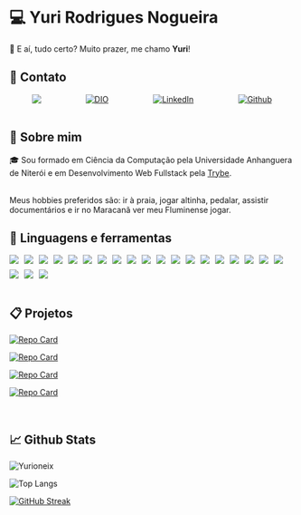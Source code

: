 #  💻 Yuri Rodrigues Nogueira

👋 E aí, tudo certo? Muito prazer, me chamo **Yuri**!

## 📧 Contato

<div style="display: flex; justify-content: space-around">
<a href = "mailto: yurioneix18@gmail.com">
  <img src="https://img.shields.io/badge/Gmail-D14836?style=for-the-badge&logo=gmail&logoColor=white">
</a>

<a href="https://www.dio.me/users/yurioneix18/">
  <img alt="DIO" src="https://img.shields.io/badge/DIO-0077B5?style=for-the-badge&logo=dio&logoColor=white&color=black" />
</a>

<a href="https://www.linkedin.com/in/yuri-rodrigues-nogueira/">
  <img alt="LinkedIn" src="https://img.shields.io/badge/LinkedIn-0077B5?style=for-the-badge&logo=linkedin&logoColor=white" />
</a>


<a href="https://github.com/yurioneix/">
  <img alt="Github" src="https://img.shields.io/badge/Github-0077B5?style=for-the-badge&logo=github&logoColor=white&color=black" />
</a>
</div> 
<br>

## 👤 Sobre mim

🎓 Sou formado em Ciência da Computação pela Universidade Anhanguera de Niterói e em Desenvolvimento Web Fullstack pela [Trybe](betrybe.com).

<br>
Meus hobbies preferidos são: ir à praia, jogar altinha, pedalar, assistir documentários e ir no Maracanã ver meu Fluminense jogar.
<br>

## 🔧 Linguagens e ferramentas

<div style="display: flex; gap: 10px; flex-wrap: wrap">
  <img src="https://img.shields.io/badge/Linux-FCC624?style=for-the-badge&logo=linux&logoColor=black" />
  <img src="https://img.shields.io/badge/GIT-E44C30?style=for-the-badge&logo=git&logoColor=white" />
  <img src="https://img.shields.io/badge/HTML5-E34F26?style=for-the-badge&logo=html5&logoColor=white" />
  <img src="https://img.shields.io/badge/CSS3-1572B6?style=for-the-badge&logo=css3&logoColor=white" />
  <img src="https://img.shields.io/badge/JavaScript-323330?style=for-the-badge&logo=javascript&logoColor=F7DF1E" />
  <img src="https://img.shields.io/badge/Bootstrap-563D7C?style=for-the-badge&logo=bootstrap&logoColor=white" />
  <img src="https://img.shields.io/badge/React-20232A?style=for-the-badge&logo=react&logoColor=61DAFB" />
  <img src="https://img.shields.io/badge/React_Router-CA4245?style=for-the-badge&logo=react-router&logoColor=white" />
  <img src="https://img.shields.io/badge/Jest-C21325?style=for-the-badge&logo=jest&logoColor=white" />
  <img src="https://img.shields.io/badge/Tailwind_CSS-38B2AC?style=for-the-badge&logo=tailwind-css&logoColor=white" />
  <img src="https://img.shields.io/badge/Redux-593D88?style=for-the-badge&logo=redux&logoColor=white" />
  <img src="https://img.shields.io/badge/Docker-2CA5E0?style=for-the-badge&logo=docker&logoColor=white" />
  <img src="https://img.shields.io/badge/Node%20js-339933?style=for-the-badge&logo=nodedotjs&logoColor=white"/>
  <img src="https://img.shields.io/badge/TypeScript-007ACC?style=for-the-badge&logo=typescript&logoColor=white" />
  <img src="https://img.shields.io/badge/Express%20js-000000?style=for-the-badge&logo=express&logoColor=white"/>
  <img src="https://img.shields.io/badge/Sequelize-52B0E7?style=for-the-badge&logo=Sequelize&logoColor=white" />
  <img src="https://img.shields.io/badge/MySQL-005C84?style=for-the-badge&logo=mysql&logoColor=white" />
  <img src="https://img.shields.io/badge/Python-FFD43B?style=for-the-badge&logo=python&logoColor=blue" />
  <img src="https://img.shields.io/badge/Spring-6DB33F?style=for-the-badge&logo=spring&logoColor=white" />
  <img src="https://img.shields.io/badge/Spring_Boot-F2F4F9?style=for-the-badge&logo=spring-boot" />
  <img src="https://img.shields.io/badge/Spring_Security-6DB33F?style=for-the-badge&logo=Spring-Security&logoColor=white" />
  <img src="https://img.shields.io/badge/Hibernate-59666C?style=for-the-badge&logo=Hibernate&logoColor=white" />
</div>
<br>


## 📋 Projetos

[![Repo Card](https://github-readme-stats.vercel.app/api/pin/?username=yurioneix&repo=project-trivia&theme=holi)](https://github.com/yurioneix/project-trivia)

[![Repo Card](https://github-readme-stats.vercel.app/api/pin/?username=yurioneix&repo=recipes-app&theme=holi)](https://github.com/yurioneix/recipes-app)

[![Repo Card](https://github-readme-stats.vercel.app/api/pin/?username=yurioneix&repo=trybe-futebol-clube-api&theme=holi)](https://github.com/yurioneix/trybe-futebol-clube-api)

[![Repo Card](https://github-readme-stats.vercel.app/api/pin/?username=yurioneix&repo=agrix-fase-c&theme=holi)](https://github.com/yurioneix/agrix-fase-c)

<br>

## 📈 Github Stats

![Yurioneix](https://github-readme-stats.vercel.app/api?username=yurioneix&theme=holi&show_icons=true)

![Top Langs](https://github-readme-stats-git-masterrstaa-rickstaa.vercel.app/api/top-langs/?username=yurioneix&theme=holi)

[![GitHub Streak](https://streak-stats.demolab.com/?user=yurioneix&theme=holi-theme&background=000&border=30A3DC&dates=FFF)](https://git.io/streak-stats)



   


